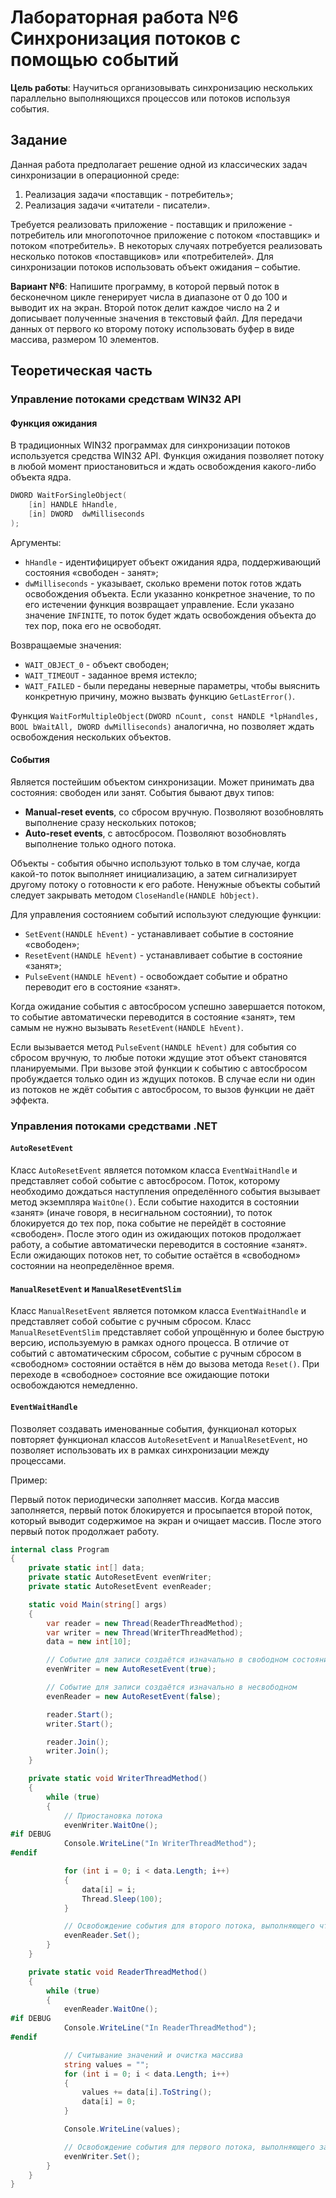 ﻿# Лабораторная работа №6 Синхронизация потоков с помощью событий

**Цель работы**: Научиться организовывать синхронизацию нескольких параллельно выполняющихся процессов или потоков
используя события.

## Задание

Данная работа предполагает решение одной из классических задач синхронизации в операционной среде:

1. Реализация задачи «поставщик - потребитель»;
2. Реализация задачи «читатели - писатели».

Требуется реализовать приложение - поставщик и приложение - потребитель или многопоточное приложение с потоком
«поставщик» и потоком «потребитель». В некоторых случаях потребуется реализовать несколько потоков «поставщиков» или
«потребителей». Для синхронизации потоков использовать объект ожидания – событие.

**Вариант №6**: Напишите программу, в которой первый поток в бесконечном цикле генерирует числа в диапазоне от 0 до 100
и выводит их на экран. Второй поток делит каждое число на 2 и дописывает полученные значения в текстовый файл. Для
передачи данных от первого ко второму потоку использовать буфер в виде массива, размером 10 элементов.

## Теоретическая часть

### Управление потоками средствам WIN32 API

#### Функция ожидания

В традиционных WIN32 программах для синхронизации потоков используется средства WIN32 API. Функция ожидания позволяет
потоку в любой момент приостановиться и ждать освобождения какого-либо объекта ядра.

```cpp
DWORD WaitForSingleObject(
	[in] HANDLE hHandle,
	[in] DWORD  dwMilliseconds
);
```

Аргументы:

- `hHandle` - идентифицирует объект ожидания ядра, поддерживающий состояния «свободен - занят»;
- `dwMilliseconds` - указывает, сколько времени поток готов ждать освобождения объекта. Если указанно конкретное
  значение, то по его истечении функция возвращает управление. Если указано значение `INFINITE`, то поток будет ждать
  освобождения объекта до тех пор, пока его не освободят.

Возвращаемые значения:

- `WAIT_OBJECT_0` - объект свободен;
- `WAIT_TIMEOUT` - заданное время истекло;
- `WAIT_FAILED` - были переданы неверные параметры, чтобы выяснить конкретную причину, можно вызвать
  функцию `GetLastError()`.

Функция `WaitForMultipleObject(DWORD nCount, const HANDLE *lpHandles, BOOL bWaitAll, DWORD dwMilliseconds)` аналогична,
но позволяет ждать освобождения нескольких объектов.

#### События

Является постейшим объектом синхронизации. Может принимать два состояния: свободен или занят. События бывают двух типов:

- **Manual-reset events**, со сбросом вручную. Позволяют возобновлять выполнение сразу нескольких потоков;
- **Auto-reset events**, с автосбросом. Позволяют возобновлять выполнение только одного потока.

Объекты - события обычно используют только в том случае, когда какой-то поток выполняет инициализацию, а затем
сигнализирует другому потоку о готовности к его работе. Ненужные объекты событий следует закрывать
методом `CloseHandle(HANDLE hObject)`.

Для управления состоянием событий используют следующие функции:

- `SetEvent(HANDLE hEvent)` - устанавливает событие в состояние «свободен»;
- `ResetEvent(HANDLE hEvent)` - устанавливает событие в состояние «занят»;
- `PulseEvent(HANDLE hEvent)` - освобождает событие и обратно переводит его в состояние «занят».

Когда ожидание события с автосбросом успешно завершается потоком, то событие автоматически переводится в состояние
«занят», тем самым не нужно вызывать `ResetEvent(HANDLE hEvent)`.

Если вызывается метод `PulseEvent(HANDLE hEvent)` для события со сбросом вручную, то любые потоки ждущие этот объект
становятся планируемыми. При вызове этой функции к событию с автосбросом пробуждается только один из ждущих потоков. В
случае если ни один из потоков не ждёт события с автосбросом, то вызов функции не даёт эффекта.

### Управления потоками средствами .NET

#### `AutoResetEvent`

Класс `AutoResetEvent` является потомком класса `EventWaitHandle` и представляет собой событие с автосбросом. Поток,
которому необходимо дождаться наступления определённого события вызывает метод экземпляра `WaitOne()`. Если событие
находится в состоянии «занят» (иначе говоря, в несигнальном состоянии), то поток блокируется до тех пор, пока событие не
перейдёт в состояние «свободен». После этого один из ожидающих потоков продолжает работу, а событие автоматически
переводится в состояние «занят». Если ожидающих потоков нет, то событие остаётся в «свободном» состоянии на
неопределённое время.

#### `ManualResetEvent` и `ManualResetEventSlim`

Класс `ManualResetEvent` является потомком класса `EventWaitHandle` и представляет собой событие с ручным сбросом.
Класс `ManualResetEventSlim` представляет собой упрощённую и более быструю версию, используемую в рамках одного
процесса. В отличие от событий с автоматическим сбросом, событие с ручным сбросом в «свободном» состоянии остаётся в нём
до вызова метода `Reset()`. При переходе в «свободное» состояние все ожидающие потоки освобождаются немедленно.

#### `EventWaitHandle`

Позволяет создавать именованные события, функционал которых повторяет функционал классов `AutoResetEvent`
и `ManualResetEvent`, но позволяет использовать их в рамках синхронизации между процессами.

Пример:

Первый поток периодически заполняет массив. Когда массив заполняется, первый поток блокируется и просыпается второй
поток, который выводит содержимое на экран и очищает массив. После этого первый поток продолжает работу.

```csharp
internal class Program
{
	private static int[] data;
	private static AutoResetEvent evenWriter;
	private static AutoResetEvent evenReader;

	static void Main(string[] args)
	{
		var reader = new Thread(ReaderThreadMethod);
		var writer = new Thread(WriterThreadMethod);
		data = new int[10];

		// Событие для записи создаётся изначально в свободном состоянии
		evenWriter = new AutoResetEvent(true);

		// Событие для записи создаётся изначально в несвободном 
		evenReader = new AutoResetEvent(false);

		reader.Start();
		writer.Start();

		reader.Join();
		writer.Join();
	}

	private static void WriterThreadMethod()
	{
		while (true)
		{
			// Приостановка потока
			evenWriter.WaitOne();
#if DEBUG
			Console.WriteLine("In WriterThreadMethod");
#endif

			for (int i = 0; i < data.Length; i++)
			{
				data[i] = i;
				Thread.Sleep(100);
			}

			// Освобождение события для второго потока, выполняющего чтение
			evenReader.Set();
		}
	}

	private static void ReaderThreadMethod()
	{
		while (true)
		{
			evenReader.WaitOne();
#if DEBUG
			Console.WriteLine("In ReaderThreadMethod");
#endif

			// Считывание значений и очистка массива
			string values = "";
			for (int i = 0; i < data.Length; i++)
			{
				values += data[i].ToString();
				data[i] = 0;
			}

			Console.WriteLine(values);

			// Освобождение события для первого потока, выполняющего запись
			evenWriter.Set();
		}
	}
}
```